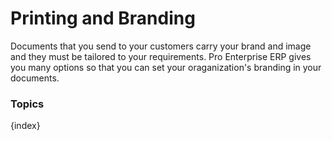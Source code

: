 # Printing and Branding

Documents that you send to your customers carry your brand and image and they must be tailored to your requirements. Pro Enterprise ERP gives you many options so that you can set your oraganization's branding in your documents.

### Topics

{index}
